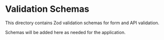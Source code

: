 # Validation Schemas

This directory contains Zod validation schemas for form and API validation.

Schemas will be added here as needed for the application.
